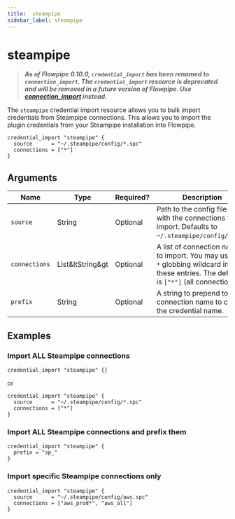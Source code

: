 ```yaml
---
title:  steampipe
sidebar_label: steampipe
---
```



# steampipe


> ***As of Flowpipe 0.10.0, `credential_import` has been renamed to `connection_import`. The `credential_import` resource is deprecated and will be removed in a future version of Flowpipe. Use [connection_import](/docs/reference/config-files/connection_import) instead.***


The `steampipe` credential import resource allows you to bulk import credentials from Steampipe connections.  This allows you to import the plugin credentials from your Steampipe installation into Flowpipe.

```hcl
credential_import "steampipe" {
  source      = "~/.steampipe/config/*.spc"
  connections = ["*"]
} 
```

## Arguments

| Name            | Type    | Required?| Description
|-----------------|---------|----------|-------------------
| `source`        |  String | Optional | Path to the config file(s) with the connections to import.  Defaults to `~/.steampipe/config/*.spc`.
| `connections`   |  List&ltString&gt | Optional | A list of connection names to import.  You may use the `*` globbing wildcard in these entries.  The default is `["*"]` (all connections).
| `prefix`        | String  | Optional | A string to prepend to the connection name to create the credential name. 

## Examples

### Import ALL Steampipe connections
```hcl
credential_import "steampipe" {} 
```
or
```hcl
credential_import "steampipe" {
  source      = "~/.steampipe/config/*.spc"
  connections = ["*"]
} 
```

### Import ALL Steampipe connections and prefix them
```hcl
credential_import "steampipe" {
  prefix = "sp_"
} 
```

### Import specific Steampipe connections only

```hcl
credential_import "steampipe" {
  source      = "~/.steampipe/config/aws.spc"
  connections = ["aws_prod*", "aws_all"]
} 
```
